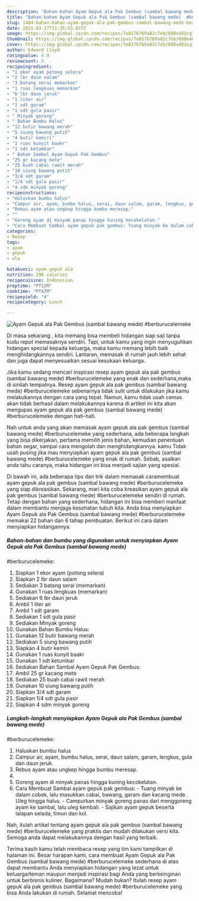 ```yaml
---
description: "Bahan-bahan Ayam Gepuk ala Pak Gembus (sambal bawang mede)  #berburucelemeke Sederhana Untuk Jualan"
title: "Bahan-bahan Ayam Gepuk ala Pak Gembus (sambal bawang mede)  #berburucelemeke Sederhana Untuk Jualan"
slug: 1404-bahan-bahan-ayam-gepuk-ala-pak-gembus-sambal-bawang-mede-berburucelemeke-sederhana-untuk-jualan
date: 2021-03-27T11:35:53.837Z
image: https://img-global.cpcdn.com/recipes/7e817b769a82c7eb/680x482cq70/ayam-gepuk-ala-pak-gembus-sambal-bawang-mede-berburucelemeke-foto-resep-utama.jpg
thumbnail: https://img-global.cpcdn.com/recipes/7e817b769a82c7eb/680x482cq70/ayam-gepuk-ala-pak-gembus-sambal-bawang-mede-berburucelemeke-foto-resep-utama.jpg
cover: https://img-global.cpcdn.com/recipes/7e817b769a82c7eb/680x482cq70/ayam-gepuk-ala-pak-gembus-sambal-bawang-mede-berburucelemeke-foto-resep-utama.jpg
author: Edward Lloyd
ratingvalue: 4.9
reviewcount: 5
recipeingredient:
- "1 ekor ayam potong selera"
- "2 lbr daun salam"
- "3 batang serai memarkan"
- "1 ruas lengkuas memarkan"
- "6 lbr daun jeruk"
- "1 liter air"
- "1 sdt garam"
- "1 sdt gula pasir"
- " Minyak goreng"
- " Bahan Bumbu Halus"
- "12 butir bawang merah"
- "5 siung bawang putih"
- "4 butir kemiri"
- "1 ruas kunyit baakr"
- "1 sdt ketumbar"
- " Bahan Sambal Ayam Gepuk Pak Gembus"
- "25 gr kacang mete"
- "25 buah cabai rawit merah"
- "10 siung bawang putih"
- "3/4 sdt garam"
- "1/4 sdt gula pasir"
- "4 sdm minyak goreng"
recipeinstructions:
- "Haluskan bumbu halus"
- "Campur air, ayam, bumbu halus, serai, daun salam, garam, lengkus, gula dan daun jeruk."
- "Rebus ayam atau ungkep hingga bumbu meresap."
- ""
- "Goreng ayam di minyak panas hingga kuning kecokelatan."
- "Cara Membuat Sambal ayam gepuk pak gembus: Tuang minyak ke dalam cobek, lalu masukkan cabai, bawang, garam dan kacang mede. Uleg hingga halus. Campurkan minyak goreng panas dari menggoreng ayam ke sambal, lalu uleg kembali. Sajikan ayam gepuk beserta lalapan selada, timun dan kol."
categories:
- Resep
tags:
- ayam
- gepuk
- ala

katakunci: ayam gepuk ala 
nutrition: 298 calories
recipecuisine: Indonesian
preptime: "PT12M"
cooktime: "PT47M"
recipeyield: "4"
recipecategory: Lunch

---
```



![Ayam Gepuk ala Pak Gembus (sambal bawang mede)
 #berburucelemeke](https://img-global.cpcdn.com/recipes/7e817b769a82c7eb/680x482cq70/ayam-gepuk-ala-pak-gembus-sambal-bawang-mede-berburucelemeke-foto-resep-utama.jpg)

Di masa  sekarang , kita memang bisa membeli hidangan siap saji tanpa kudu repot memasaknya sendiri. Tapi, untuk kamu yang ingin menyuguhkan hidangan special kepada keluarga, maka kamu memang lebih baik menghidangkannya sendiri. Lantaran, memasak di rumah jauh lebih sehat dan juga dapat menyesuaikan sesuai kesukaan keluarga.

Jika kamu sedang mencari inspirasi resep ayam gepuk ala pak gembus (sambal bawang mede)
 #berburucelemeke yang enak dan sederhana,maka di sinilah tempatnya. Resep ayam gepuk ala pak gembus (sambal bawang mede)
 #berburucelemeke  sebenarnya tidak sulit untuk dilakukan jika kamu melakukannya dengan cara yang tepat. Namun, kamu tidak usah cemas akan tidak berhasil dalam melakukannya 
karena di artikel ini kita akan mengupas ayam gepuk ala pak gembus (sambal bawang mede)
 #berburucelemeke dengan hati-hati.  



Nah untuk anda yang akan memasak ayam gepuk ala pak gembus (sambal bawang mede)
 #berburucelemeke yang sederhana, ada beberapa langkah yang bisa dikerjakan, pertama memilih jenis bahan, kemudian penentuan bahan segar, sampai cara mengolah dan menghidangkannya. kamu Tidak usah pusing jika mau menyiapkan ayam gepuk ala pak gembus (sambal bawang mede)
 #berburucelemeke yang enak di rumah. Sebab, asalkan anda  tahu caranya, maka hidangan ini bisa menjadi sajian yang spesial.

Di bawah ini, ada beberapa tips dan trik dalam memasak caramembuat ayam gepuk ala pak gembus (sambal bawang mede)
 #berburucelemeke yang siap dikreasikan. Sekarang, mari kita coba kreasikan ayam gepuk ala pak gembus (sambal bawang mede)
 #berburucelemeke sendiri di rumah. Tetap dengan bahan yang sederhana, hidangan ini bisa memberi manfaat dalam membantu menjaga kesehatan tubuh kita. Anda bisa menyiapkan Ayam Gepuk ala Pak Gembus (sambal bawang mede)
 #berburucelemeke memakai 22 bahan dan 6 tahap pembuatan. Berikut ini cara dalam menyiapkan hidangannya.

<!--inarticleads1-->

##### Bahan-bahan dan bumbu yang digunakan untuk menyiapkan Ayam Gepuk ala Pak Gembus (sambal bawang mede)
 #berburucelemeke:

1. Siapkan 1 ekor ayam (potong selera)
1. Siapkan 2 lbr daun salam
1. Sediakan 3 batang serai (memarkan)
1. Gunakan 1 ruas lengkuas (memarkan)
1. Sediakan 6 lbr daun jeruk
1. Ambil 1 liter air
1. Ambil 1 sdt garam
1. Sediakan 1 sdt gula pasir
1. Sediakan  Minyak goreng
1. Gunakan  Bahan Bumbu Halus:
1. Gunakan 12 butir bawang merah
1. Sediakan 5 siung bawang putih
1. Siapkan 4 butir kemiri
1. Gunakan 1 ruas kunyit baakr
1. Gunakan 1 sdt ketumbar
1. Sediakan  Bahan Sambal Ayam Gepuk Pak Gembus:
1. Ambil 25 gr kacang mete
1. Sediakan 25 buah cabai rawit merah
1. Gunakan 10 siung bawang putih
1. Siapkan 3/4 sdt garam
1. Siapkan 1/4 sdt gula pasir
1. Siapkan 4 sdm minyak goreng




<!--inarticleads2-->

##### Langkah-langkah menyiapkan Ayam Gepuk ala Pak Gembus (sambal bawang mede)
 #berburucelemeke:

1. Haluskan bumbu halus
1. Campur air, ayam, bumbu halus, serai, daun salam, garam, lengkus, gula dan daun jeruk.
1. Rebus ayam atau ungkep hingga bumbu meresap.
1. 
1. Goreng ayam di minyak panas hingga kuning kecokelatan.
1. Cara Membuat Sambal ayam gepuk pak gembus: - Tuang minyak ke dalam cobek, lalu masukkan cabai, bawang, garam dan kacang mede. Uleg hingga halus. - Campurkan minyak goreng panas dari menggoreng ayam ke sambal, lalu uleg kembali. - Sajikan ayam gepuk beserta lalapan selada, timun dan kol.




Nah, itulah artikel tentang  ayam gepuk ala pak gembus (sambal bawang mede)
 #berburucelemeke  yang praktis dan mudah dilakukan versi kita. Semoga anda dapat melakukannya dengan hasil yang terbaik. 

Terima kasih kamu telah membaca resep yang tim kami tampilkan di halaman ini. Besar harapan kami, cara membuat  Ayam Gepuk ala Pak Gembus (sambal bawang mede)
 #berburucelemeke sederhana di atas dapat membantu Anda menyiapkan hidangan yang lezat untuk keluarga/teman maupun menjadi inspirasi bagi Anda yang berkeinginan untuk berbisnis kuliner. Bagaimana? Mudah bukan? Itulah resep ayam gepuk ala pak gembus (sambal bawang mede)
 #berburucelemeke yang bisa Anda lakukan di rumah. Selamat mencoba!

